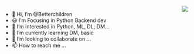 <img align="right" src="https://github-readme-stats.vercel.app/api?username=Betterchildren&show_icons=true&icon_color=CE1D2D&text_color=718096&bg_color=ffffff&hide_title=true" />

- 👋 Hi, I’m @Betterchildren
- 😃 I’m Focusing in Python Backend dev
- 👀 I’m interested in Python, ML, DL, DM...
- 🌱 I’m currently learning DM, basic
- 💞️ I’m looking to collaborate on ...
- 📫 How to reach me ...

<!---
Betterchildren/Betterchildren is a ✨ special ✨ repository because its `README.md` (this file) appears on your GitHub profile.
You can click the Preview link to take a look at your changes.
--->
